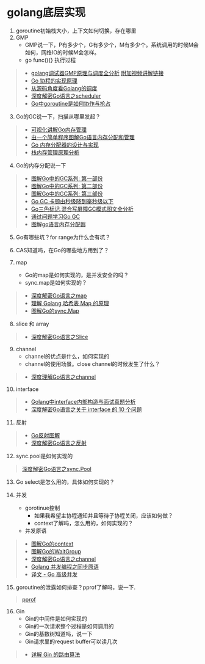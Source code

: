# golang底层实现

1. goroutine初始栈大小，上下文如何切换，存在哪里
2. GMP 
    - GMP说一下，P有多少个，G有多少个，M有多少个。系统调用的时候M会如何，网络IO的时候M会怎样。
    - go func(){} 执行过程  
> - [golang调试器GMP原理与调度全分析](https://mp.weixin.qq.com/s?__biz=MzAxMTA4Njc0OQ==&mid=2651438895&idx=3&sn=d7328484410c825c6e35b51a324f0c65&chksm=80bb61ddb7cce8cba59349bcae7c067db08e66428650962450cd3a081b9e96fae8db45758087&scene=0&xtrack=1&ascene=14&devicetype=android-%20-%20[%20]28&version=27000e39&nettype=cmnet&abtest_cookie=AAACAA%3D%3D&lang=zh_CN&exportkey=AY8miRgvHLg9mDv8QDJmkcI%3D&pass_ticket=BJCXwLPNm6YpRH9xw37LAKHpI5EAF10%2FbqX9NmktreIPuIM8YiWuS09sK3AK7FW4&wx_header=1)
 [附加视频讲解链接](https://www.bilibili.com/video/BV19r4y1w7Nx)  
> - [Go 协程的实现原理](https://mp.weixin.qq.com/s?__biz=MzAxMTA4Njc0OQ==&mid=2651439783&idx=3&sn=04678dff653a7ae14720a6df1186972e&chksm=80bb1c55b7cc9543866bdea06312113c1cba2998a509c3459825e3d6d48199f8647f4e8cf5d1&mpshare=1&scene=24&srcid=&sharer_sharetime=1590811125480&sharer_shareid=fbafc624aa53cd09857fb0861ac2a16d&exportkey=Aex1FRyFVm113aTJzpQfrd8%3D&pass_ticket=edom3%2BQWJv2%2F6ag8wwGj83w98nQSUN8ex7sdZB89cFp%2FbMiUGbmDvKeH%2BLBfXRK2#rd)  
> - [从源码角度看Golang的调度 ](https://mp.weixin.qq.com/s?__biz=MzAxMTA4Njc0OQ==&mid=2651439430&idx=2&sn=a446f84a61424e7bfb1854db6e1796f4&chksm=80bb1fb4b7cc96a2359911c9a13a9bb08c7d4ed0166ab56c41ee27b6d2a78779e37a2b0409ab&scene=0&xtrack=1&exportkey=ATjw%2FjQHNfau3d7DvjZ1yRI%3D&pass_ticket=edom3%2BQWJv2%2F6ag8wwGj83w98nQSUN8ex7sdZB89cFp%2FbMiUGbmDvKeH%2BLBfXRK2#rd)  
> - [深度解密Go语言之scheduler](https://mp.weixin.qq.com/s?__biz=MzAxMTA4Njc0OQ==&mid=2651437243&idx=2&sn=8a7543527e51e3a0c58217931ced9fad&chksm=80bb6649b7ccef5f38bca80f0aaa995e461fd2578478e20ff9709f5651bb318bdcdd7c0a31d6&scene=0&xtrack=1&exportkey=AUqcLV%2FAvDQLPgNM2pNYyJg%3D&pass_ticket=edom3%2BQWJv2%2F6ag8wwGj83w98nQSUN8ex7sdZB89cFp%2FbMiUGbmDvKeH%2BLBfXRK2#rd)  
> - [Go中goroutine是如何协作与抢占 ](https://mp.weixin.qq.com/s?__biz=MzAxMTA4Njc0OQ==&mid=2651439330&idx=3&sn=9ebccea18ceeb9e13474877c822c5ec0&chksm=80bb1e10b7cc9706432b653ea2396d9817016a291934ee2063740a844078e4d0e59d801c1a64&scene=0&xtrack=1&exportkey=AWbIFtMC8E8NLtn1zhofLWM%3D&pass_ticket=edom3%2BQWJv2%2F6ag8wwGj83w98nQSUN8ex7sdZB89cFp%2FbMiUGbmDvKeH%2BLBfXRK2#rd)

3. Go的GC说一下，扫描从哪里发起？
> - [可视化讲解Go内存管理](https://mp.weixin.qq.com/s?__biz=MzAxMTA4Njc0OQ==&mid=2651439005&idx=3&sn=4365d40f20f10ff6b8aef9701c4bc83d&chksm=80bb616fb7cce8795d32393373672957411fc88c5ef298e6dad21776fb6dfe7426751b2f52f6&scene=0&xtrack=1&exportkey=ATJm5TbtlZpxA368CmWg2Rw%3D&pass_ticket=edom3%2BQWJv2%2F6ag8wwGj83w98nQSUN8ex7sdZB89cFp%2FbMiUGbmDvKeH%2BLBfXRK2#rd)
> - [由一个简单程序图解Go语言内存分配和管理](https://mp.weixin.qq.com/s?__biz=MzAxMTA4Njc0OQ==&mid=2651437847&idx=1&sn=530aa8bdd2a2d1cda8885050a3736e4b&chksm=80bb65e5b7ccecf37152280f822947983718884d3809a1ecfcf10f85310cecbe11f99e2ac3f2&scene=0&xtrack=1&exportkey=AceN%2FwJsd9qFFX4sFtasaf4%3D&pass_ticket=edom3%2BQWJv2%2F6ag8wwGj83w98nQSUN8ex7sdZB89cFp%2FbMiUGbmDvKeH%2BLBfXRK2#rd)
> - [Go 内存分配器的设计与实现](https://mp.weixin.qq.com/s?__biz=MzAxMTA4Njc0OQ==&mid=2651439891&idx=4&sn=a681e85f8622654e62c5717b407c4429&chksm=80bb1de1b7cc94f761ca08263dbf1b211bf511594c13d60da8cbec865866eb96fc1bb865d5ce&mpshare=1&scene=24&srcid=&sharer_sharetime=1592662271836&sharer_shareid=fbafc624aa53cd09857fb0861ac2a16d&exportkey=AelGHF9x2Zp0O1%2BHem%2F3lVs%3D&pass_ticket=HSfia8M%2FcudeM2A0QdELgKNMzeTqliF8Rz16RbaF%2BAhwzwuPRRD%2FlLqNInmNBsRk#rd)
> - [栈内存管理原理分析](https://mp.weixin.qq.com/s?__biz=MzAxMTA4Njc0OQ==&mid=2651439905&idx=5&sn=7693f01a174fff749896ef124a48c30f&chksm=80bb1dd3b7cc94c520a973e6585f8b9594bf4eaf77666a8d4a4336e43caaf9a86d9decf5dc0f&mpshare=1&scene=24&srcid=&sharer_sharetime=1592662092252&sharer_shareid=fbafc624aa53cd09857fb0861ac2a16d&exportkey=AXTgMGvMphdhkI0Ueqf9WhY%3D&pass_ticket=HSfia8M%2FcudeM2A0QdELgKNMzeTqliF8Rz16RbaF%2BAhwzwuPRRD%2FlLqNInmNBsRk#rd)
4. Go的内存分配说一下
> - [图解Go中的GC系列: 第一部份](https://mp.weixin.qq.com/s?__biz=MzAxMTA4Njc0OQ==&mid=2651437947&idx=1&sn=d7a14e169e981987b06f5057af015831&chksm=80bb6589b7ccec9f94b95a6ccb600c4b145034d970956dda7649dc9044cf1dcc5272cc8affe2&scene=0&xtrack=1&exportkey=AdzVhl06fioDNlE%2BHRtXeyI%3D&pass_ticket=edom3%2BQWJv2%2F6ag8wwGj83w98nQSUN8ex7sdZB89cFp%2FbMiUGbmDvKeH%2BLBfXRK2#rd)
> - [图解Go中的GC系列: 第二部份](https://mp.weixin.qq.com/s?__biz=MzAxMTA4Njc0OQ==&mid=2651437958&idx=2&sn=f5cc599c2da7c463ec26750cb352057c&chksm=80bb6574b7ccec6210b534c11896abb61f81f9117675feb8a70b696e850cde2a0cf936fca4b9&scene=0&xtrack=1&exportkey=AR6grO0i%2FiZTBFfm98XH1EI%3D&pass_ticket=edom3%2BQWJv2%2F6ag8wwGj83w98nQSUN8ex7sdZB89cFp%2FbMiUGbmDvKeH%2BLBfXRK2#rd)
> - [图解Go中的GC系列: 第三部份](https://mp.weixin.qq.com/s?__biz=MzAxMTA4Njc0OQ==&mid=2651438002&idx=1&sn=5e46b5fce65ba65a0ed53256326122ed&chksm=80bb6540b7ccec56171516ba721150ab4a44117043f157e263cbaccf3ff11805bb96fb644e8e&mpshare=1&scene=24&srcid=&sharer_sharetime=1593170246959&sharer_shareid=fbafc624aa53cd09857fb0861ac2a16d&exportkey=AfVxShso5CevIkz9J3j2Wn4%3D&pass_ticket=T4fQHjtolDrea%2BsELlzD9%2FWmfCZ8iIKJmhlPwHAPSyXFhnTbYmuLBIZHvq%2FObPEH#rd)
> - [Go GC 卡顿由秒级降到毫秒级以下](https://mp.weixin.qq.com/s?__biz=MzAxMTA4Njc0OQ==&mid=2651437557&idx=1&sn=9dc907498584d5aedf172d3f31649395&chksm=80bb6707b7ccee11f85443741315b1b16f1e4c8e12d289d92a9e30518730d50927bb8932dcc3&scene=0&xtrack=1&exportkey=AUkB6LIVkXa525B52UM48Kg%3D&pass_ticket=edom3%2BQWJv2%2F6ag8wwGj83w98nQSUN8ex7sdZB89cFp%2FbMiUGbmDvKeH%2BLBfXRK2#rd)
> - [Go三色标记,混合写屏障GC模式图文全分析](https://wx.qq.com/cgi-bin/mmwebwx-bin/webwxcheckurl?requrl=http%3A%2F%2Fmp.weixin.qq.com%2Fs%3F__biz%3DMzAxMTA4Njc0OQ%3D%3D%26mid%3D2651439356%26idx%3D2%26sn%3D264a3141ea9a4b29fe67ec06a17aeb99%26chksm%3D80bb1e0eb7cc97181b81ae731d0d425dda1e9a8d503ff75f217a0d77bd9d0eb451555cb584a0%26mpshare%3D1%26scene%3D24%26srcid%3D%26sharer_sharetime%3D1592732669979%26sharer_shareid%3Dfbafc624aa53cd09857fb0861ac2a16d%23rd&skey=%40crypt_bddcffe_a3e888b3284ca406c0faf217be8fae21&deviceid=e105128956711919&pass_ticket=SjNlB81Bpf8jMEDCdn%252BdjdMsiN39EjzpVThZXwXv5RdFrnIFYQwEYZdIbANJNfzO&opcode=2&scene=1&username=@8b5d712860b23fa22f273bc5268582db262918b9d8358a0144f1a75e6648c8ce)
> - [通过问题学习Go GC](https://wx.qq.com/cgi-bin/mmwebwx-bin/webwxcheckurl?requrl=http%3A%2F%2Fmp.weixin.qq.com%2Fs%3F__biz%3DMzAxMTA4Njc0OQ%3D%3D%26mid%3D2651438332%26idx%3D3%26sn%3D3ce5f863b220750997d9be774fb62c05%26chksm%3D80bb620eb7cceb18bedd9eadd72a5c162d9e109ac77761850d12f18a72aa0213f33c4c84c6e7%26mpshare%3D1%26scene%3D24%26srcid%3D%26sharer_sharetime%3D1593038314446%26sharer_shareid%3Dfbafc624aa53cd09857fb0861ac2a16d%23rd&skey=%40crypt_bddcffe_a3e888b3284ca406c0faf217be8fae21&deviceid=e105128956711919&pass_ticket=SjNlB81Bpf8jMEDCdn%252BdjdMsiN39EjzpVThZXwXv5RdFrnIFYQwEYZdIbANJNfzO&opcode=2&scene=1&username=@8b5d712860b23fa22f273bc5268582db262918b9d8358a0144f1a75e6648c8ce)
> - [图解go语言内存分配器](https://mp.weixin.qq.com/s?__biz=MjM5MDUwNTQwMQ==&mid=2257483713&idx=1&sn=8d85a50d9b4252127d2e3508b2301927&chksm=a5391717924e9e01ef62dc6f711708fb67c95d5a7f83be31c2c17c845c9663bff654b8ef61b1&mpshare=1&scene=1&srcid=0113p8F0vGjt1076TGPpNUH3&sharer_sharetime=1610520769048&sharer_shareid=fbafc624aa53cd09857fb0861ac2a16d&exportkey=ARfNogc55ycqbyLgXyU80zA%3D&pass_ticket=FAnMR4cMV3SbId5u%2Bx1LtsyyIB%2BmhcAGBniZjgLQb31SPXL7JA4k82t2uzBMkjog&wx_header=0#rd)
5. Go有哪些坑？for range为什么会有坑？
6. CAS知道吗，在Go的哪些地方用到了？

7. map
    - Go的map是如何实现的，是并发安全的吗？
    - sync.map是如何实现的？
> - [深度解密Go语言之map](https://mp.weixin.qq.com/s?__biz=MzAxMTA4Njc0OQ==&mid=2651436520&idx=1&sn=779464a520683a289bb9744908fbed88&chksm=80bb6b1ab7cce20cb410c523b35597d9b150709de252eab917b1e81ba2b27f274591e86cb221&scene=0&xtrack=1&exportkey=AWjT26ksveApdN2JDJhvPkw%3D&pass_ticket=edom3%2BQWJv2%2F6ag8wwGj83w98nQSUN8ex7sdZB89cFp%2FbMiUGbmDvKeH%2BLBfXRK2#rd)  
> - [理解 Golang 哈希表 Map 的原理](https://mp.weixin.qq.com/s?__biz=MzAxMTA4Njc0OQ==&mid=2651438047&idx=4&sn=d234ffa237982e362c38228fe624b11b&chksm=80bb652db7ccec3b59c9752d8513c12018fd1547c886b5d378b845a09c1840ce63caa9a129cc&scene=0&xtrack=1&exportkey=ARaBWq19Ty4X7nN7vLQgb2g%3D&pass_ticket=edom3%2BQWJv2%2F6ag8wwGj83w98nQSUN8ex7sdZB89cFp%2FbMiUGbmDvKeH%2BLBfXRK2#rd)  
> - [图解Go的sync.Map](https://wx.qq.com/cgi-bin/mmwebwx-bin/webwxcheckurl?requrl=http%3A%2F%2Fmp.weixin.qq.com%2Fs%3F__biz%3DMzAxMTA4Njc0OQ%3D%3D%26mid%3D2651438351%26idx%3D5%26sn%3D64292a02011baf0322993c0dc6c8a2f9%26chksm%3D80bb63fdb7cceaeb26a3259c3c58c4dc113405f4b7e78ef158d131cdb62c0750845554487f5b%26mpshare%3D1%26scene%3D24%26srcid%3D%26sharer_sharetime%3D1592929593274%26sharer_shareid%3Dfbafc624aa53cd09857fb0861ac2a16d%23rd&skey=%40crypt_bddcffe_a3e888b3284ca406c0faf217be8fae21&deviceid=e105128956711919&pass_ticket=SjNlB81Bpf8jMEDCdn%252BdjdMsiN39EjzpVThZXwXv5RdFrnIFYQwEYZdIbANJNfzO&opcode=2&scene=1&username=@8b5d712860b23fa22f273bc5268582db262918b9d8358a0144f1a75e6648c8ce)
8. slice 和 array
> - [深度解密Go语言之Slice](https://mp.weixin.qq.com/s?__biz=MjM5MDUwNTQwMQ==&mid=2257483743&idx=1&sn=af5059b90933bef5a7c9d491509d56d9&chksm=a5391709924e9e1f3839aef41d05820c52181ace22a43dc3177df98f9faa9edcfdfefe670d88&mpshare=1&scene=1&srcid=0113ct1PjyXoxFCKUNiTGTBV&sharer_sharetime=1610520699687&sharer_shareid=fbafc624aa53cd09857fb0861ac2a16d&exportkey=ASYHgz6CwuLw174gcho5fGQ%3D&pass_ticket=FAnMR4cMV3SbId5u%2Bx1LtsyyIB%2BmhcAGBniZjgLQb31SPXL7JA4k82t2uzBMkjog&wx_header=0#rd)
9. channel
    - channel的优点是什么，如何实现的
    - channel的使用场景。close channel的时候发生了什么？
> - [深度理解Go语言之channel](深度解密Go语言之channel )
10. interface
> - [Golang中interface内部构造与面试真题分析](https://mp.weixin.qq.com/s?__biz=MzAxMTA4Njc0OQ==&mid=2651439330&idx=5&sn=7798c0a3d4e0d01111eef97bed2c2b00&chksm=80bb1e10b7cc9706f64818c5a5dd29f66f7570739b9cc0bf77c3eba7918e11c5881dcf1d5a8f&scene=0&xtrack=1&exportkey=AbjgHay%2FnhfmrSlqygAh110%3D&pass_ticket=edom3%2BQWJv2%2F6ag8wwGj83w98nQSUN8ex7sdZB89cFp%2FbMiUGbmDvKeH%2BLBfXRK2#rd) 
> - [深度解密Go语言之关于 interface 的 10 个问题](https://mp.weixin.qq.com/s?__biz=MjM5MDUwNTQwMQ==&mid=2257483749&idx=1&sn=b6bca6ac5afab7ac6963871d41a51473&scene=19&ascene=7&devicetype=android-28&version=2700163b&nettype=cmnet&abtest_cookie=AAACAA%3D%3D&lang=zh_CN&exportkey=Ad5xpebZGbUSbpcBnGK%2Fuxg%3D&pass_ticket=FAnMR4cMV3SbId5u%2Bx1LtsyyIB%2BmhcAGBniZjgLQb31SPXL7JA4k82t2uzBMkjog&wx_header=0)
11. 反射
> - [Go反射图解](https://mp.weixin.qq.com/s?__biz=MzAxMTA4Njc0OQ==&mid=2651438044&idx=4&sn=40ccaaf1d38d0b1cb7717b2ffe86f449&chksm=80bb652eb7ccec384a5adec65bd75c4513322ea04546706c5811d5a85e79c0b41415a3998857&scene=0&xtrack=1&exportkey=ATWxMC0LeI5tSPWGJ9lNJlQ%3D&pass_ticket=edom3%2BQWJv2%2F6ag8wwGj83w98nQSUN8ex7sdZB89cFp%2FbMiUGbmDvKeH%2BLBfXRK2#rd)
> - [深度解密Go语言之反射](https://mp.weixin.qq.com/s?__biz=MzAxMTA4Njc0OQ==&mid=2651436469&idx=1&sn=a89a587e7bc5f3b43c0f97273d85b858&chksm=80bb6b47b7cce251e4dc2f5b12cb60cb70879e610a22e7ad57f08f05755f31920db6de956d6c&scene=0&xtrack=1&exportkey=AaAtrtVLh71R8THsVitTQyA%3D&pass_ticket=edom3%2BQWJv2%2F6ag8wwGj83w98nQSUN8ex7sdZB89cFp%2FbMiUGbmDvKeH%2BLBfXRK2#rd)

12. sync.pool是如何实现的
> [深度解密Go语言之sync.Pool](https://wx.qq.com/cgi-bin/mmwebwx-bin/webwxcheckurl?requrl=http%3A%2F%2Fmp.weixin.qq.com%2Fs%3F__biz%3DMzAxMTA4Njc0OQ%3D%3D%26mid%3D2651439265%26idx%3D4%26sn%3Dcb6dac61b2cae63e47af7b8207c03744%26chksm%3D80bb1e53b7cc97454ff53bf851e72f00c33a96883cec939bfcda4c821cb4ede10e9bac95c8bd%26mpshare%3D1%26scene%3D24%26srcid%3D%26sharer_sharetime%3D1592736314727%26sharer_shareid%3Dfbafc624aa53cd09857fb0861ac2a16d%23rd&skey=%40crypt_bddcffe_a3e888b3284ca406c0faf217be8fae21&deviceid=e105128956711919&pass_ticket=SjNlB81Bpf8jMEDCdn%252BdjdMsiN39EjzpVThZXwXv5RdFrnIFYQwEYZdIbANJNfzO&opcode=2&scene=1&username=@8b5d712860b23fa22f273bc5268582db262918b9d8358a0144f1a75e6648c8ce)

13. Go select是怎么用的，具体如何实现的？

14. 并发
    - gorotinue控制
        - 如果我希望主协程通知并且等待子协程关闭，应该如何做？
        - context了解吗，怎么用的，如何实现的？
    - 并发原语
> - [图解Go的context](https://wx.qq.com/cgi-bin/mmwebwx-bin/webwxcheckurl?requrl=http%3A%2F%2Fmp.weixin.qq.com%2Fs%3F__biz%3DMzAxMTA4Njc0OQ%3D%3D%26mid%3D2651438364%26idx%3D3%26sn%3D1f272f9fdc5e1e0081207de8a915357b%26chksm%3D80bb63eeb7cceaf875c9bb71dcb2af21e27559fdf799739f5f6513fc7bd0a877f760f2eaf6a4%26mpshare%3D1%26scene%3D24%26srcid%3D%26sharer_sharetime%3D1592929470593%26sharer_shareid%3Dfbafc624aa53cd09857fb0861ac2a16d%23rd&skey=%40crypt_bddcffe_a3e888b3284ca406c0faf217be8fae21&deviceid=e105128956711919&pass_ticket=SjNlB81Bpf8jMEDCdn%252BdjdMsiN39EjzpVThZXwXv5RdFrnIFYQwEYZdIbANJNfzO&opcode=2&scene=1&username=@8b5d712860b23fa22f273bc5268582db262918b9d8358a0144f1a75e6648c8ce)  
> - [图解Go的WaitGroup](https://wx.qq.com/cgi-bin/mmwebwx-bin/webwxcheckurl?requrl=http%3A%2F%2Fmp.weixin.qq.com%2Fs%3F__biz%3DMzAxMTA4Njc0OQ%3D%3D%26mid%3D2651438345%26idx%3D4%26sn%3D9cd3eef5b892dfa7037fc3eae52b5e66%26chksm%3D80bb63fbb7cceaed69af74547a25efb25c39eb92498458c81bcbebf2f51f15fede452d0677a4%26mpshare%3D1%26scene%3D24%26srcid%3D%26sharer_sharetime%3D1593035388252%26sharer_shareid%3Dfbafc624aa53cd09857fb0861ac2a16d%23rd&skey=%40crypt_bddcffe_a3e888b3284ca406c0faf217be8fae21&deviceid=e105128956711919&pass_ticket=SjNlB81Bpf8jMEDCdn%252BdjdMsiN39EjzpVThZXwXv5RdFrnIFYQwEYZdIbANJNfzO&opcode=2&scene=1&username=@8b5d712860b23fa22f273bc5268582db262918b9d8358a0144f1a75e6648c8ce)  
> - [深度解密Go语言之channel ](https://mp.weixin.qq.com/s?__biz=MjM5MDUwNTQwMQ==&mid=2257483870&idx=1&sn=1c61a1f530b3e52d801a7916065f3eec&scene=19&ascene=7&devicetype=android-28&version=2700163b&nettype=cmnet&abtest_cookie=AAACAA%3D%3D&lang=zh_CN&exportkey=AXoBEsp1qh6fztFTP3GOh7U%3D&pass_ticket=FAnMR4cMV3SbId5u%2Bx1LtsyyIB%2BmhcAGBniZjgLQb31SPXL7JA4k82t2uzBMkjog&wx_header=0)
> - [Golang 并发编程之同步原语](https://mp.weixin.qq.com/s?__biz=MzUzNTY5MzU2MA==&mid=2247484379&idx=1&sn=1a2abc6f639a34e62f3a5a0fcd774a71&chksm=fa80d24ccdf75b5a70d45168ad9e3a55dd258c1dd57147166a86062ee70d909ff1e5b0ba2bcb&mpshare=1&scene=24&srcid=0505AFXvMENOsYGRyuReUgg6&sharer_sharetime=1588660556807&sharer_shareid=fbafc624aa53cd09857fb0861ac2a16d&exportkey=AWReVUbhJey74WnVZJKh7o0%3D&pass_ticket=edom3%2BQWJv2%2F6ag8wwGj83w98nQSUN8ex7sdZB89cFp%2FbMiUGbmDvKeH%2BLBfXRK2#rd)
> - [译文 - Go 高级并发](https://mp.weixin.qq.com/s?__biz=MzA4ODg0NDkzOA==&mid=2247487782&idx=1&sn=7dd6134073b75e226f19f9586a5cc430&chksm=9022aec3a75527d5511e2af98026074c61ef52093339d2e0f43159f5eb41f4db50ed8523b9bd&mpshare=1&scene=24&srcid=0429ILG6qj9iodwnNrkMS7Or&sharer_sharetime=1588172711436&sharer_shareid=fbafc624aa53cd09857fb0861ac2a16d&exportkey=AVBkAkzF5TwXF9RaQIygd0g%3D&pass_ticket=edom3%2BQWJv2%2F6ag8wwGj83w98nQSUN8ex7sdZB89cFp%2FbMiUGbmDvKeH%2BLBfXRK2#rd)

15. goroutine的泄露如何排查？pprof了解吗，说一下.
> [pprof](pprof.md)
16. Gin
    - Gin的中间件是如何实现的
    - Gin的一次请求整个过程是如何调用的
    - Gin的基数树知道吗，说一下
    - Gin请求里的request buffer可以读几次
> - [详解 Gin 的路由算法](https://mp.weixin.qq.com/s?__biz=MzAxMTA4Njc0OQ==&mid=2651438910&idx=3&sn=81a94c08479dcaaaaf3529169eaeb78f&chksm=80bb61ccb7cce8dac3f5807f1ddb7dc734c02c94eb3acc872504a989e592fdd23d40883e9d67&scene=0&xtrack=1&exportkey=Adj5%2Bm9OGxiLaemYnRKcsWs%3D&pass_ticket=edom3%2BQWJv2%2F6ag8wwGj83w98nQSUN8ex7sdZB89cFp%2FbMiUGbmDvKeH%2BLBfXRK2#rd)

